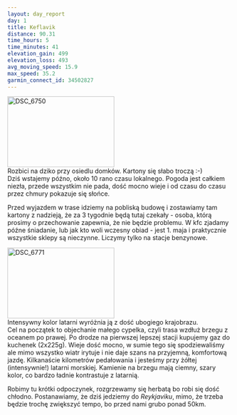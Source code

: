 ```yaml
---
layout: day_report
day: 1
title: Keflavik
distance: 90.31
time_hours: 5
time_minutes: 41
elevation_gain: 499
elevation_loss: 493
avg_moving_speed: 15.9
max_speed: 35.2
garmin_connect_id: 34502827
---
```


<div class="image left">
  <a href="http://www.flickr.com/photos/michalbugno/4644226209/sizes/l" title="DSC_6750 by Michal Bugno, on Flickr"><img src="http://farm5.static.flickr.com/4048/4644226209_152289aaa1_m.jpg" width="240" height="159" alt="DSC_6750" /></a>
  <br />
  <span>Rozbici na dziko przy osiedlu domków. Kartony się słabo troczą :-)</span>
</div>
Dziś wstajemy późno, około 10 rano czasu lokalnego. Pogoda jest całkiem niezła,
przede wszystkim nie pada, dość mocno wieje i od czasu do czasu przez chmury
pokazuje się słońce.

Przed wyjazdem w trase idziemy na pobliską budowę i zostawiamy tam kartony z
nadzieją, że za 3 tygodnie będą tutaj czekały - osoba, którą prosimy o
przechowanie zapewnia, że nie będzie problemu.  W kfc zjadamy późne śniadanie,
lub jak kto woli wczesny obiad - jest 1. maja i praktycznie wszystkie sklepy
są nieczynne. Liczymy tylko na stacje benzynowe.

<div class="image right">
  <a href="http://www.flickr.com/photos/michalbugno/4644844752/sizes/l" title="DSC_6771 by Michal Bugno, on Flickr"><img src="http://farm5.static.flickr.com/4032/4644844752_b9940b26e8_m.jpg" width="240" height="159" alt="DSC_6771" /></a>
  <br />
  <span>Intensywny kolor latarni wyróżnia ją z dość ubogiego krajobrazu.</span>
</div>
Cel na początek to objechanie małego cypelka, czyli trasa wzdłuż brzegu z
oceanem po prawej. Po drodze na pierwszej lepszej stacji kupujemy gaz do kuchenek
(2x225g). Wieje dość mocno, w sumie tego się spodziewaliśmy ale mimo wszystko
wiatr irytuje i nie daje szans na przyjemną, komfortową jazdę. Kilkanaście
kilometrów pedałowania i jesteśmy przy żółtej (intensywnie!) latarni morskiej.
Kamienie na brzegu mają ciemny, szary kolor, co bardzo ładnie kontrastuje z
latarnią.

Robimy tu krótki odpoczynek, rozgrzewamy się herbatą bo robi się dość chłodno.
Postanawiamy, że dziś jedziemy do *Reykjaviku*, mimo, że trzeba będzie trochę
zwiększyć tempo, bo przed nami grubo ponad 50km.
